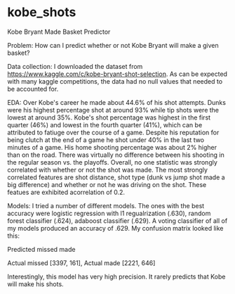 # kobe_shots
Kobe Bryant Made Basket Predictor

Problem: How can I predict whether or not Kobe Bryant will make a given basket? 

Data collection:
I downloaded the dataset from https://www.kaggle.com/c/kobe-bryant-shot-selection. As can be expected with many kaggle competitions, the data had no null values that needed to be accounted for.

EDA:
Over Kobe's career he made about 44.6% of his shot attempts. Dunks were his highest percentage shot at around 93% while tip shots were the lowest at around 35%. Kobe's shot percentage was highest in the first quarter (46%) and lowest in the fourth quarter (41%), which can be attributed to fatiuge over the course of a game. Despite his reputation for being clutch at the end of a game he shot under 40% in the last two minutes of a game. His home shooting percentage was about 2% higher than on the road. There was virtually no difference between his shooting in the regular season vs. the playoffs.
Overall, no one statistic was strongly correlated with whether or not the shot was made. The most strongly correlated features are shot distance, shot type (dunk vs jump shot made a big difference) and whether or not he was driving on the shot. These featues are exhibited acorrelation of 0.2. 

Models:
I tried a number of different models. The ones with the best accuracy were logistic regression with l1 regualrization (.630), random forest classifier (.624), adaboost classifier (.629). A voting classifier of all of my models produced an accuracy of .629. My confusion matrix looked like this:

Predicted               missed       made

Actual missed          [3397,        161],
Actual made            [2221,        646]

Interestingly, this model has very high precision. It rarely predicts that Kobe will make his shots. 
